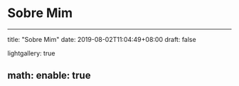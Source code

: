 # Sobre Mim

---
title: "Sobre Mim"
date: 2019-08-02T11:04:49+08:00
draft: false

lightgallery: true

math:
  enable: true
---
